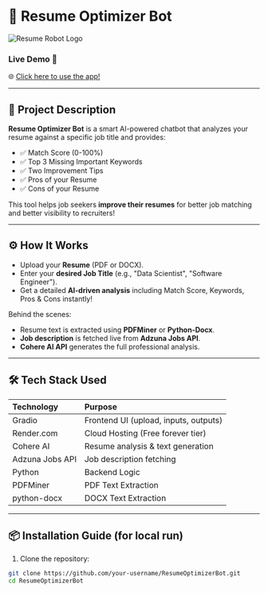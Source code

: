 # 🤖 Resume Optimizer Bot

![Resume Robot Logo](https://cdn-icons-png.flaticon.com/512/4712/4712027.png)

### Live Demo 🚀
🌐 [Click here to use the app!](https://resumeoptimizerbot.onrender.com/)

---

## 📄 Project Description

**Resume Optimizer Bot** is a smart AI-powered chatbot that analyzes your resume against a specific job title and provides:

- ✅ Match Score (0-100%)
- ✅ Top 3 Missing Important Keywords
- ✅ Two Improvement Tips
- ✅ Pros of your Resume
- ✅ Cons of your Resume

This tool helps job seekers **improve their resumes** for better job matching and better visibility to recruiters!

---
  
## ⚙️ How It Works

- Upload your **Resume** (PDF or DOCX).
- Enter your **desired Job Title** (e.g., "Data Scientist", "Software Engineer").
- Get a detailed **AI-driven analysis** including Match Score, Keywords, Pros & Cons instantly!

Behind the scenes:
- Resume text is extracted using **PDFMiner** or **Python-Docx**.
- **Job description** is fetched live from **Adzuna Jobs API**.
- **Cohere AI API** generates the full professional analysis.

---
  
## 🛠 Tech Stack Used

| Technology | Purpose |
|:-----------|:--------|
| Gradio      | Frontend UI (upload, inputs, outputs) |
| Render.com  | Cloud Hosting (Free forever tier) |
| Cohere AI   | Resume analysis & text generation |
| Adzuna Jobs API | Job description fetching |
| Python      | Backend Logic |
| PDFMiner    | PDF Text Extraction |
| python-docx | DOCX Text Extraction |

---

## 📦 Installation Guide (for local run)

1. Clone the repository:

```bash
git clone https://github.com/your-username/ResumeOptimizerBot.git
cd ResumeOptimizerBot
